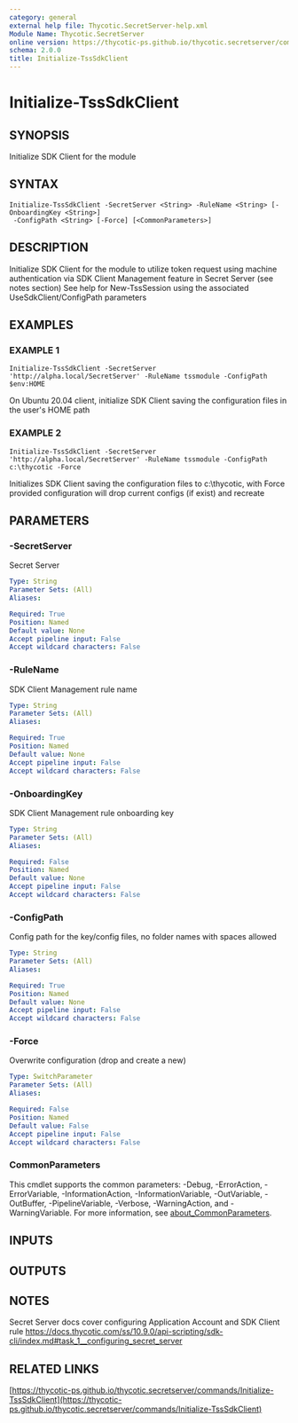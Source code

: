 ```yaml
---
category: general
external help file: Thycotic.SecretServer-help.xml
Module Name: Thycotic.SecretServer
online version: https://thycotic-ps.github.io/thycotic.secretserver/commands/Initialize-TssSdkClient
schema: 2.0.0
title: Initialize-TssSdkClient
---
```


# Initialize-TssSdkClient

## SYNOPSIS
Initialize SDK Client for the module

## SYNTAX

```
Initialize-TssSdkClient -SecretServer <String> -RuleName <String> [-OnboardingKey <String>]
 -ConfigPath <String> [-Force] [<CommonParameters>]
```

## DESCRIPTION
Initialize SDK Client for the module to utilize token request using machine authentication via SDK Client Management feature in Secret Server (see notes section)
See help for New-TssSession using the associated UseSdkClient/ConfigPath parameters

## EXAMPLES

### EXAMPLE 1
```
Initialize-TssSdkClient -SecretServer 'http://alpha.local/SecretServer' -RuleName tssmodule -ConfigPath $env:HOME
```

On Ubuntu 20.04 client, initialize SDK Client saving the configuration files in the user's HOME path

### EXAMPLE 2
```
Initialize-TssSdkClient -SecretServer 'http://alpha.local/SecretServer' -RuleName tssmodule -ConfigPath c:\thycotic -Force
```

Initializes SDK Client saving the configuration files to c:\thycotic, with Force provided configuration will drop current configs (if exist) and recreate

## PARAMETERS

### -SecretServer
Secret Server

```yaml
Type: String
Parameter Sets: (All)
Aliases:

Required: True
Position: Named
Default value: None
Accept pipeline input: False
Accept wildcard characters: False
```

### -RuleName
SDK Client Management rule name

```yaml
Type: String
Parameter Sets: (All)
Aliases:

Required: True
Position: Named
Default value: None
Accept pipeline input: False
Accept wildcard characters: False
```

### -OnboardingKey
SDK Client Management rule onboarding key

```yaml
Type: String
Parameter Sets: (All)
Aliases:

Required: False
Position: Named
Default value: None
Accept pipeline input: False
Accept wildcard characters: False
```

### -ConfigPath
Config path for the key/config files, no folder names with spaces allowed

```yaml
Type: String
Parameter Sets: (All)
Aliases:

Required: True
Position: Named
Default value: None
Accept pipeline input: False
Accept wildcard characters: False
```

### -Force
Overwrite configuration (drop and create a new)

```yaml
Type: SwitchParameter
Parameter Sets: (All)
Aliases:

Required: False
Position: Named
Default value: False
Accept pipeline input: False
Accept wildcard characters: False
```

### CommonParameters
This cmdlet supports the common parameters: -Debug, -ErrorAction, -ErrorVariable, -InformationAction, -InformationVariable, -OutVariable, -OutBuffer, -PipelineVariable, -Verbose, -WarningAction, and -WarningVariable. For more information, see [about_CommonParameters](http://go.microsoft.com/fwlink/?LinkID=113216).

## INPUTS

## OUTPUTS

## NOTES
Secret Server docs cover configuring Application Account and SDK Client rule
https://docs.thycotic.com/ss/10.9.0/api-scripting/sdk-cli/index.md#task_1__configuring_secret_server

## RELATED LINKS

[https://thycotic-ps.github.io/thycotic.secretserver/commands/Initialize-TssSdkClient](https://thycotic-ps.github.io/thycotic.secretserver/commands/Initialize-TssSdkClient)

